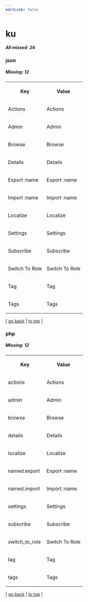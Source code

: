 ```yaml
---
editLink: false
---
```


# ku

##### All missed: 24


### json

##### Missing: 12

<table width="100%">
<tr><th width="50%">

Key

</th><th width="50%">

Value

</th></tr>
<tr><td width="50%">

Actions

</td><td width="50%">

Actions

</td></tr>
<tr><td width="50%">

Admin

</td><td width="50%">

Admin

</td></tr>
<tr><td width="50%">

Browse

</td><td width="50%">

Browse

</td></tr>
<tr><td width="50%">

Details

</td><td width="50%">

Details

</td></tr>
<tr><td width="50%">

Export :name

</td><td width="50%">

Export :name

</td></tr>
<tr><td width="50%">

Import :name

</td><td width="50%">

Import :name

</td></tr>
<tr><td width="50%">

Localize

</td><td width="50%">

Localize

</td></tr>
<tr><td width="50%">

Settings

</td><td width="50%">

Settings

</td></tr>
<tr><td width="50%">

Subscribe

</td><td width="50%">

Subscribe

</td></tr>
<tr><td width="50%">

Switch To Role

</td><td width="50%">

Switch To Role

</td></tr>
<tr><td width="50%">

Tag

</td><td width="50%">

Tag

</td></tr>
<tr><td width="50%">

Tags

</td><td width="50%">

Tags

</td></tr>
</table>

[ [go back](../status.md) | [to top](#) ]



### php

##### Missing: 12

<table width="100%">
<tr><th width="50%">

Key

</th><th width="50%">

Value

</th></tr>
<tr><td width="50%">

actions

</td><td width="50%">

Actions

</td></tr>
<tr><td width="50%">

admin

</td><td width="50%">

Admin

</td></tr>
<tr><td width="50%">

browse

</td><td width="50%">

Browse

</td></tr>
<tr><td width="50%">

details

</td><td width="50%">

Details

</td></tr>
<tr><td width="50%">

localize

</td><td width="50%">

Localize

</td></tr>
<tr><td width="50%">

named.export

</td><td width="50%">

Export :name

</td></tr>
<tr><td width="50%">

named.import

</td><td width="50%">

Import :name

</td></tr>
<tr><td width="50%">

settings

</td><td width="50%">

Settings

</td></tr>
<tr><td width="50%">

subscribe

</td><td width="50%">

Subscribe

</td></tr>
<tr><td width="50%">

switch_to_role

</td><td width="50%">

Switch To Role

</td></tr>
<tr><td width="50%">

tag

</td><td width="50%">

Tag

</td></tr>
<tr><td width="50%">

tags

</td><td width="50%">

Tags

</td></tr>
</table>

[ [go back](../status.md) | [to top](#) ]

